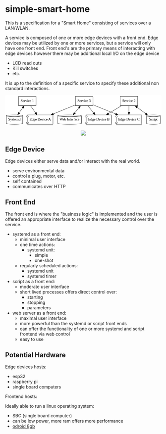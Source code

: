 # simple-smart-home

This is a specification for a "Smart Home" consisting of services over a LAN/WLAN.

A service is composed of one or more edge devices with a front end.
Edge devices may be utilized by one or more services, but a service will only have one front end.
Front end's are the primary means of interacting with edge devices however there may be additional local I/O on the edge device

- LCD read outs
- Kill switches
- etc.

It is up to the definition of a specific service to specify these additional non standard interactions.

![A possible architecture](architecture.png)

<p align="center">
	<img src=https://imgur.com/2R7d83n.png />
</p>

## Edge Device

Edge devices either serve data and/or interact with the real world.
- serve environmental data
- control a plug, motor, etc.
- self contained
- communicates over HTTP

## Front End

The front end is where the "business logic" is implemented and the user is offered an appropriate interface to realize the necessary control over the service.

- systemd as a front end:
	- minimal user interface 
	- one time actions:
		- systemd unit:
			- simple 
			- one-shot
	- regularly scheduled actions:
		- systemd unit
		- systemd timer
- script as a front end:
	- moderate user interface 
	- short lived processes offers direct control over:
		- starting
		- stopping
		- parameters
- web server as a front end:
	- maximal user interface 
	- more powerful than the systemd or script front ends
	- can offer the functionality of one or more systemd and script frontend via web control
	- easy to use

## Potential Hardware

Edge devices hosts:
- esp32
- raspberry pi
- single board computers

Frontend hosts:

Ideally able to run a linux operating system:
- SBC (single board computer)
- can be low power, more ram offers more performance
- [odroid 8gb](https://www.ebay.com/itm/284762094624?hash=item424d24bc20:g:BggAAOSwbThiVYQs&amdata=enc%3AAQAHAAAAoFrsWC4UKDlvy8McvwkGCw8OHlPJtWY%2BdDBvkkHftCG0VkjF3t6GZMMmzJfUhCtu8As8I1bSMKH1ycog8eRaPke6gJZy5rAgLf5rOBW0Luy4OIArb%2FqjcmiTIPbITeNq2ikKgfLwsPD1926bplJuCehq1SFvmtfE2GDZNDAEugPymHm%2BOr%2FzvFvRLhSYEoRLZwZ4xw697a8qKZZC4ZstEF4%3D%7Ctkp%3ABk9SR9yXtZnlYA)
